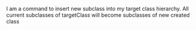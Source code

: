I am a command to insert new subclass into my target class hierarchy.
All current subclasses of targetClass will become subclasses of new created class